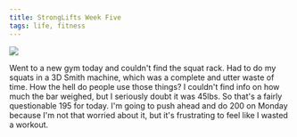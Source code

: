 ```yaml
---
title: StrongLifts Week Five
tags: life, fitness
---
```


![](/images/StrongLifts/week-5.jpg)

Went to a new gym today and couldn't find the squat rack. Had to do my squats
in a 3D Smith machine, which was a complete and utter waste of time. How the
hell do people use those things? I couldn't find info on how much the bar
weighed, but I seriously doubt it was 45lbs. So that's a fairly questionable
195 for today. I'm going to push ahead and do 200 on Monday because I'm not
that worried about it, but it's frustrating to feel like I wasted a workout.
